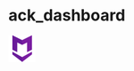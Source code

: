 # ack_dashboard



![alt text](https://github.com/adam-p/markdown-here/raw/master/src/common/images/icon48.png "Logo Title Text 1")

